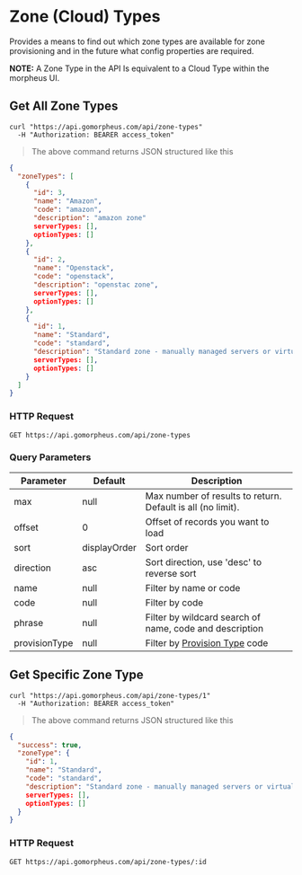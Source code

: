 # Zone (Cloud) Types

Provides a means to find out which zone types are available for zone provisioning and in the  future what config properties are required.

**NOTE:** A Zone Type in the API Is equivalent to a Cloud Type within the morpheus UI.

## Get All Zone Types

```shell
curl "https://api.gomorpheus.com/api/zone-types"
  -H "Authorization: BEARER access_token"
```

> The above command returns JSON structured like this

```json
{
  "zoneTypes": [
    {
      "id": 3,
      "name": "Amazon",
      "code": "amazon",
      "description": "amazon zone"
      serverTypes: [],
      optionTypes: []
    },
    {
      "id": 2,
      "name": "Openstack",
      "code": "openstack",
      "description": "openstac zone",
      serverTypes: [],
      optionTypes: []
    },
    {
      "id": 1,
      "name": "Standard",
      "code": "standard",
      "description": "Standard zone - manually managed servers or virtual machines"
      serverTypes: [],
      optionTypes: []
    }
  ]
}
```

### HTTP Request

`GET https://api.gomorpheus.com/api/zone-types`

### Query Parameters

Parameter | Default | Description
--------- | ------- | -----------
max | null | Max number of results to return. Default is all (no limit).
offset | 0 | Offset of records you want to load
sort | displayOrder | Sort order
direction | asc | Sort direction, use 'desc' to reverse sort
name | null | Filter by name or code
code | null | Filter by code
phrase | null | Filter by wildcard search of name, code and description
provisionType | null | Filter by [Provision Type](#provision-types) code

## Get Specific Zone Type

```shell
curl "https://api.gomorpheus.com/api/zone-types/1"
  -H "Authorization: BEARER access_token"
```

> The above command returns JSON structured like this

```json
{
  "success": true,
  "zoneType": {
    "id": 1,
    "name": "Standard",
    "code": "standard",
    "description": "Standard zone - manually managed servers or virtual machines"
    serverTypes: [],
    optionTypes: []
  }
}
```
### HTTP Request

`GET https://api.gomorpheus.com/api/zone-types/:id`
